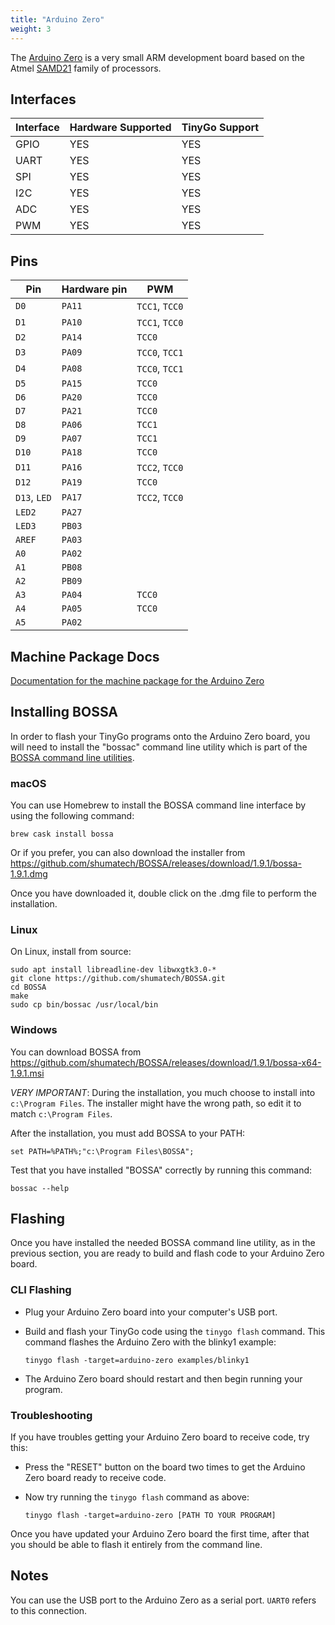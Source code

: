 ```yaml
---
title: "Arduino Zero"
weight: 3
---
```


The [Arduino Zero](https://store.arduino.cc/arduino-zero) is a very small ARM development board based on the Atmel [SAMD21](https://www.microchip.com/wwwproducts/en/ATSAMD21G18) family of processors.

## Interfaces

| Interface | Hardware Supported | TinyGo Support |
| --------- | ------------- | ----- |
| GPIO      | YES | YES |
| UART      | YES | YES |
| SPI      | YES | YES |
| I2C      | YES | YES |
| ADC      | YES | YES |
| PWM      | YES | YES |

## Pins

| Pin           | Hardware pin | PWM
| ------------- | ------------ | ----------------
| `D0`          | `PA11`       | `TCC1`, `TCC0`
| `D1`          | `PA10`       | `TCC1`, `TCC0`
| `D2`          | `PA14`       | `TCC0`
| `D3`          | `PA09`       | `TCC0`, `TCC1`
| `D4`          | `PA08`       | `TCC0`, `TCC1`
| `D5`          | `PA15`       | `TCC0`
| `D6`          | `PA20`       | `TCC0`
| `D7`          | `PA21`       | `TCC0`
| `D8`          | `PA06`       | `TCC1`
| `D9`          | `PA07`       | `TCC1`
| `D10`         | `PA18`       | `TCC0`
| `D11`         | `PA16`       | `TCC2`, `TCC0`
| `D12`         | `PA19`       | `TCC0`
| `D13`, `LED`  | `PA17`       | `TCC2`, `TCC0`
| `LED2`        | `PA27`       |
| `LED3`        | `PB03`       |
| `AREF`        | `PA03`       |
| `A0`          | `PA02`       |
| `A1`          | `PB08`       |
| `A2`          | `PB09`       |
| `A3`          | `PA04`       | `TCC0`
| `A4`          | `PA05`       | `TCC0`
| `A5`          | `PA02`       |

## Machine Package Docs

[Documentation for the machine package for the Arduino Zero](../machine/arduino-zero)

## Installing BOSSA

In order to flash your TinyGo programs onto the Arduino Zero board, you will need to install the "bossac" command line utility which is part of the [BOSSA command line utilities](https://github.com/shumatech/BOSSA).

### macOS

You can use Homebrew to install the BOSSA command line interface by using the following command:

```shell
brew cask install bossa
```

Or if you  prefer, you can also download the installer from https://github.com/shumatech/BOSSA/releases/download/1.9.1/bossa-1.9.1.dmg

Once you have downloaded it, double click on the .dmg file to perform the installation.

### Linux

On Linux, install from source:

```shell
sudo apt install libreadline-dev libwxgtk3.0-* 
git clone https://github.com/shumatech/BOSSA.git
cd BOSSA
make
sudo cp bin/bossac /usr/local/bin
```

### Windows

You can download BOSSA from https://github.com/shumatech/BOSSA/releases/download/1.9.1/bossa-x64-1.9.1.msi

*VERY IMPORTANT*: During the installation, you much choose to install into `c:\Program Files`. The installer might have the wrong path, so edit it to match  `c:\Program Files`.

After the installation, you must add BOSSA to your PATH:

```shell
set PATH=%PATH%;"c:\Program Files\BOSSA";
```

Test that you have installed "BOSSA" correctly by running this command:

```shell
bossac --help
```

## Flashing

Once you have installed the needed BOSSA command line utility, as in the previous section, you are ready to build and flash code to your Arduino Zero board.

### CLI Flashing

- Plug your Arduino Zero board into your computer's USB port.
- Build and flash your TinyGo code using the `tinygo flash` command. This command flashes the Arduino Zero with the blinky1 example:

    ```
    tinygo flash -target=arduino-zero examples/blinky1
    ```

- The Arduino Zero board should restart and then begin running your program.


### Troubleshooting

If you have troubles getting your Arduino Zero board to receive code, try this:

- Press the "RESET" button on the board two times to get the Arduino Zero board ready to receive code.
- Now try running the `tinygo flash` command as above:

    ```shell
    tinygo flash -target=arduino-zero [PATH TO YOUR PROGRAM]
    ```

Once you have updated your Arduino Zero board the first time, after that you should be able to flash it entirely from the command line.

## Notes

You can use the USB port to the Arduino Zero as a serial port. `UART0` refers to this connection.
